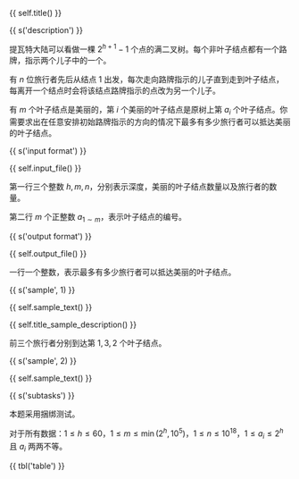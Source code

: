 {{ self.title() }}

{{ s('description') }}

提瓦特大陆可以看做一棵 $2^{h+1}-1$ 个点的满二叉树。每个非叶子结点都有一个路牌，指示两个儿子中的一个。

有 $n$ 位旅行者先后从结点 $1$ 出发，每次走向路牌指示的儿子直到走到叶子结点，每离开一个结点时会将该结点路牌指示的点改为另一个儿子。

有 $m$ 个叶子结点是美丽的，第 $i$ 个美丽的叶子结点是原树上第 $a_i$ 个叶子结点。你需要求出在任意安排初始路牌指示的方向的情况下最多有多少旅行者可以抵达美丽的叶子结点。

{{ s('input format') }}

{{ self.input_file() }}

第一行三个整数 $h,m,n$，分别表示深度，美丽的叶子结点数量以及旅行者的数量。

第二行 $m$ 个正整数 $a_{1\sim m}$，表示叶子结点的编号。

{{ s('output format') }}

{{ self.output_file() }}

一行一个整数，表示最多有多少旅行者可以抵达美丽的叶子结点。

{{ s('sample', 1) }}

{{ self.sample_text() }}

{{ self.title_sample_description() }}

前三个旅行者分别到达第 $1,3,2$ 个叶子结点。

{{ s('sample', 2) }}

{{ self.sample_text() }}

{{ s('subtasks') }}

本题采用捆绑测试。

对于所有数据：$1\le h\le 60$，$1\le m\le \min(2^h,10^5)$，$1\le n\le10^{18}$，$1\le a_i \le2^h$ 且 $a_i$ 两两不等。

{{ tbl('table') }}